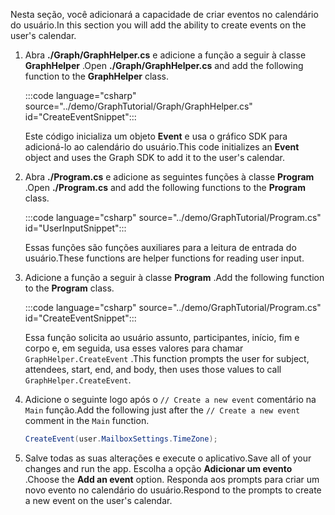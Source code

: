 <!-- markdownlint-disable MD002 MD041 -->

<span data-ttu-id="8d0e8-101">Nesta seção, você adicionará a capacidade de criar eventos no calendário do usuário.</span><span class="sxs-lookup"><span data-stu-id="8d0e8-101">In this section you will add the ability to create events on the user's calendar.</span></span>

1. <span data-ttu-id="8d0e8-102">Abra **./Graph/GraphHelper.cs** e adicione a função a seguir à classe **GraphHelper** .</span><span class="sxs-lookup"><span data-stu-id="8d0e8-102">Open **./Graph/GraphHelper.cs** and add the following function to the **GraphHelper** class.</span></span>

    :::code language="csharp" source="../demo/GraphTutorial/Graph/GraphHelper.cs" id="CreateEventSnippet":::

    <span data-ttu-id="8d0e8-103">Este código inicializa um objeto **Event** e usa o gráfico SDK para adicioná-lo ao calendário do usuário.</span><span class="sxs-lookup"><span data-stu-id="8d0e8-103">This code initializes an **Event** object and uses the Graph SDK to add it to the user's calendar.</span></span>

1. <span data-ttu-id="8d0e8-104">Abra **./Program.cs** e adicione as seguintes funções à classe **Program** .</span><span class="sxs-lookup"><span data-stu-id="8d0e8-104">Open **./Program.cs** and add the following functions to the **Program** class.</span></span>

    :::code language="csharp" source="../demo/GraphTutorial/Program.cs" id="UserInputSnippet":::

    <span data-ttu-id="8d0e8-105">Essas funções são funções auxiliares para a leitura de entrada do usuário.</span><span class="sxs-lookup"><span data-stu-id="8d0e8-105">These functions are helper functions for reading user input.</span></span>

1. <span data-ttu-id="8d0e8-106">Adicione a função a seguir à classe **Program** .</span><span class="sxs-lookup"><span data-stu-id="8d0e8-106">Add the following function to the **Program** class.</span></span>

    :::code language="csharp" source="../demo/GraphTutorial/Program.cs" id="CreateEventSnippet":::

    <span data-ttu-id="8d0e8-107">Essa função solicita ao usuário assunto, participantes, início, fim e corpo e, em seguida, usa esses valores para chamar `GraphHelper.CreateEvent` .</span><span class="sxs-lookup"><span data-stu-id="8d0e8-107">This function prompts the user for subject, attendees, start, end, and body, then uses those values to call `GraphHelper.CreateEvent`.</span></span>

1. <span data-ttu-id="8d0e8-108">Adicione o seguinte logo após o `// Create a new event` comentário na `Main` função.</span><span class="sxs-lookup"><span data-stu-id="8d0e8-108">Add the following just after the `// Create a new event` comment in the `Main` function.</span></span>

    ```csharp
    CreateEvent(user.MailboxSettings.TimeZone);
    ```

1. <span data-ttu-id="8d0e8-109">Salve todas as suas alterações e execute o aplicativo.</span><span class="sxs-lookup"><span data-stu-id="8d0e8-109">Save all of your changes and run the app.</span></span> <span data-ttu-id="8d0e8-110">Escolha a opção **Adicionar um evento** .</span><span class="sxs-lookup"><span data-stu-id="8d0e8-110">Choose the **Add an event** option.</span></span> <span data-ttu-id="8d0e8-111">Responda aos prompts para criar um novo evento no calendário do usuário.</span><span class="sxs-lookup"><span data-stu-id="8d0e8-111">Respond to the prompts to create a new event on the user's calendar.</span></span>
